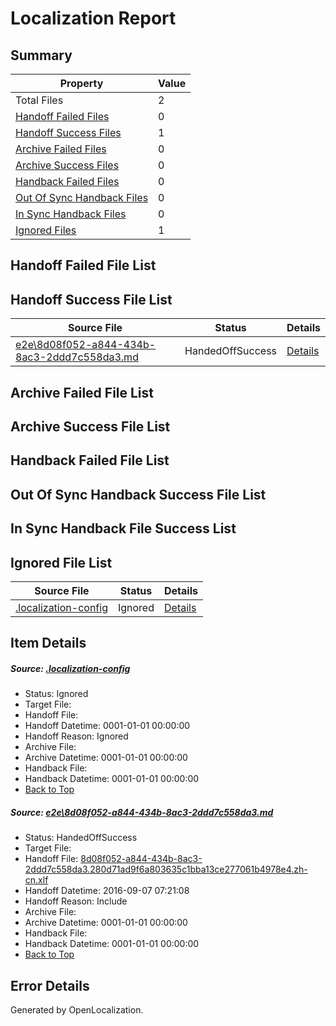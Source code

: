 # <a name='report-top'></a> Localization Report

## Summary
 Property | Value 
 -------- | ----- 
 Total Files | 2
[ Handoff Failed Files ](#handoff-failed-list)| 0
[ Handoff Success Files ](#handoff-success-list)| 1
[ Archive Failed Files ](#archive-failed-list)| 0
[ Archive Success Files ](#archive-success-list)| 0
[ Handback Failed Files ](#handback-failed-list)| 0
[ Out Of Sync Handback Files ](#outofsync-handback-success-list)| 0
[ In Sync Handback Files ](#insync-handback-success-list)| 0
[ Ignored Files ](#ignored-list)| 1

## <a name='handoff-failed-list'></a> Handoff Failed File List

## <a name='handoff-success-list'></a> Handoff Success File List
 Source File | Status | Details 
 ----------- | ------ | ------- 
 [e2e\8d08f052-a844-434b-8ac3-2ddd7c558da3.md](https://github.com/OpenLocalizationTestOrg/ol-test0/blob/f41886d0caa1dd82871247ce2bc2639697ff868c/e2e/8d08f052-a844-434b-8ac3-2ddd7c558da3.md) | HandedOffSuccess | [Details](#e121ece70d97db698beb50701418c8d9c441d47d1)

## <a name='archive-failed-list'></a> Archive Failed File List

## <a name='archive-success-list'></a> Archive Success File List

## <a name='handback-failed-list'></a> Handback Failed File List

## <a name='outofsync-handback-success-list'></a> Out Of Sync Handback Success File List

## <a name='insync-handback-success-list'></a> In Sync Handback File Success List

## <a name='ignored-list'></a> Ignored File List
 Source File | Status | Details 
 ----------- | ------ | ------- 
 [.localization-config](https://github.com/OpenLocalizationTestOrg/ol-test0/blob/f41886d0caa1dd82871247ce2bc2639697ff868c/.localization-config) | Ignored | [Details](#3d4f252ac210baf56311d7e97dcc2db10974dbd20)

## Item Details
##### <a name='3d4f252ac210baf56311d7e97dcc2db10974dbd20'></a> Source: [.localization-config](https://github.com/OpenLocalizationTestOrg/ol-test0/blob/f41886d0caa1dd82871247ce2bc2639697ff868c/.localization-config)
* Status: Ignored
* Target File: 
* Handoff File: 
* Handoff Datetime: 0001-01-01 00:00:00
* Handoff Reason: Ignored
* Archive File: 
* Archive Datetime: 0001-01-01 00:00:00
* Handback File: 
* Handback Datetime: 0001-01-01 00:00:00
* [Back to Top](#report-top)

##### <a name='e121ece70d97db698beb50701418c8d9c441d47d1'></a> Source: [e2e\8d08f052-a844-434b-8ac3-2ddd7c558da3.md](https://github.com/OpenLocalizationTestOrg/ol-test0/blob/f41886d0caa1dd82871247ce2bc2639697ff868c/e2e/8d08f052-a844-434b-8ac3-2ddd7c558da3.md)
* Status: HandedOffSuccess
* Target File: 
* Handoff File: [8d08f052-a844-434b-8ac3-2ddd7c558da3.280d71ad9f6a803635c1bba13ce277061b4978e4.zh-cn.xlf](https://github.com/OpenLocalizationTestOrg/ol-test0-handoff/blob/b76eec2673683af8906d0704710fc31c60c496df/ol-handoff/OpenLocalizationTestOrg/ol-test0-zhcn/ci/ht/8d08f052-a844-434b-8ac3-2ddd7c558da3.280d71ad9f6a803635c1bba13ce277061b4978e4.zh-cn.xlf)
* Handoff Datetime: 2016-09-07 07:21:08
* Handoff Reason: Include
* Archive File: 
* Archive Datetime: 0001-01-01 00:00:00
* Handback File: 
* Handback Datetime: 0001-01-01 00:00:00
* [Back to Top](#report-top)


## Error Details

Generated by OpenLocalization.
